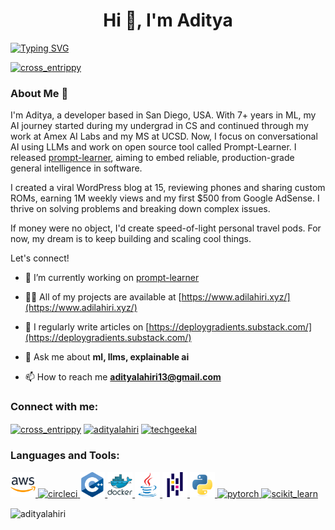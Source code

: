 <h1 align="center">Hi 👋, I'm Aditya</h1>

[![Typing SVG](https://readme-typing-svg.demolab.com?font=Fira+Code&pause=1000&color=3151F7&random=false&width=435&lines=MLE+based+out+of+San+Diego;Conversational+AI%2C+Agents+%26+Prompts)](https://git.io/typing-svg)
<p align="left"> <a href="https://twitter.com/cross_entrippy" target="blank"><img src="https://img.shields.io/twitter/follow/cross_entrippy?logo=twitter&style=for-the-badge" alt="cross_entrippy" /></a> </p>

### About Me 🌟

I'm Aditya, a developer based in San Diego, USA. With 7+ years in ML, my AI journey started during my undergrad in CS and continued through my work at Amex AI Labs and my MS at UCSD. Now, I focus on conversational AI using LLMs and work on open source tool called Prompt-Learner. I released [prompt-learner](https://github.com/attuna-xyz/prompt-learner), aiming to embed reliable, production-grade general intelligence in software.

I created a viral WordPress blog at 15, reviewing phones and sharing custom ROMs, earning 1M weekly views and my first $500 from Google AdSense. I thrive on solving problems and breaking down complex issues.

If money were no object, I'd create speed-of-light personal travel pods. For now, my dream is to keep building and scaling cool things.

Let's connect!


- 🔭 I’m currently working on [prompt-learner](https://github.com/attuna-xyz/prompt-learner)

- 👨‍💻 All of my projects are available at [https://www.adilahiri.xyz/](https://www.adilahiri.xyz/)

- 📝 I regularly write articles on [https://deploygradients.substack.com/](https://deploygradients.substack.com/)

- 💬 Ask me about **ml, llms, explainable ai**

- 📫 How to reach me **adityalahiri13@gmail.com**

<h3 align="left">Connect with me:</h3>
<p align="left">
<a href="https://twitter.com/cross_entrippy" target="blank"><img align="center" src="https://raw.githubusercontent.com/rahuldkjain/github-profile-readme-generator/master/src/images/icons/Social/twitter.svg" alt="cross_entrippy" height="30" width="40" /></a>
<a href="https://linkedin.com/in/adityalahiri" target="blank"><img align="center" src="https://raw.githubusercontent.com/rahuldkjain/github-profile-readme-generator/master/src/images/icons/Social/linked-in-alt.svg" alt="adityalahiri" height="30" width="40" /></a>
<a href="https://www.youtube.com/c/techgeekal" target="blank"><img align="center" src="https://raw.githubusercontent.com/rahuldkjain/github-profile-readme-generator/master/src/images/icons/Social/youtube.svg" alt="techgeekal" height="30" width="40" /></a>
</p>

<h3 align="left">Languages and Tools:</h3>
<p align="left"> <a href="https://aws.amazon.com" target="_blank" rel="noreferrer"> <img src="https://raw.githubusercontent.com/devicons/devicon/master/icons/amazonwebservices/amazonwebservices-original-wordmark.svg" alt="aws" width="40" height="40"/> </a> <a href="https://circleci.com" target="_blank" rel="noreferrer"> <img src="https://www.vectorlogo.zone/logos/circleci/circleci-icon.svg" alt="circleci" width="40" height="40"/> </a> <a href="https://www.w3schools.com/cpp/" target="_blank" rel="noreferrer"> <img src="https://raw.githubusercontent.com/devicons/devicon/master/icons/cplusplus/cplusplus-original.svg" alt="cplusplus" width="40" height="40"/> </a> <a href="https://www.docker.com/" target="_blank" rel="noreferrer"> <img src="https://raw.githubusercontent.com/devicons/devicon/master/icons/docker/docker-original-wordmark.svg" alt="docker" width="40" height="40"/> </a> <a href="https://www.java.com" target="_blank" rel="noreferrer"> <img src="https://raw.githubusercontent.com/devicons/devicon/master/icons/java/java-original.svg" alt="java" width="40" height="40"/> </a> <a href="https://pandas.pydata.org/" target="_blank" rel="noreferrer"> <img src="https://raw.githubusercontent.com/devicons/devicon/2ae2a900d2f041da66e950e4d48052658d850630/icons/pandas/pandas-original.svg" alt="pandas" width="40" height="40"/> </a> <a href="https://www.python.org" target="_blank" rel="noreferrer"> <img src="https://raw.githubusercontent.com/devicons/devicon/master/icons/python/python-original.svg" alt="python" width="40" height="40"/> </a> <a href="https://pytorch.org/" target="_blank" rel="noreferrer"> <img src="https://www.vectorlogo.zone/logos/pytorch/pytorch-icon.svg" alt="pytorch" width="40" height="40"/> </a> <a href="https://scikit-learn.org/" target="_blank" rel="noreferrer"> <img src="https://upload.wikimedia.org/wikipedia/commons/0/05/Scikit_learn_logo_small.svg" alt="scikit_learn" width="40" height="40"/> </a> </p>


<p><img align="center" src="https://github-readme-streak-stats.herokuapp.com/?user=adityalahiri&" alt="adityalahiri" /></p>
